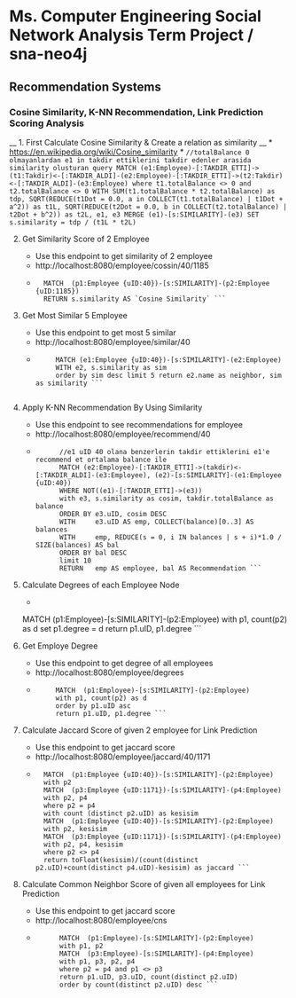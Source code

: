 # Ms. Computer Engineering Social Network Analysis Term Project / sna-neo4j

## Recommendation Systems
### Cosine Similarity, K-NN Recommendation, Link Prediction Scoring Analysis

__ 1. First Calculate Cosine Similarity & Create a relation as similarity __
    * https://en.wikipedia.org/wiki/Cosine_similarity
    * ```//totalBalance 0 olmayanlardan e1 in takdir ettiklerini takdir edenler arasida similarity olusturan query
       MATCH (e1:Employee)-[:TAKDIR_ETTI]->(t1:Takdir)<-[:TAKDIR_ALDI]-(e2:Employee)-[:TAKDIR_ETTI]->(t2:Takdir)<-[:TAKDIR_ALDI]-(e3:Employee)
       where t1.totalBalance <> 0 and t2.totalBalance <> 0
       WITH SUM(t1.totalBalance * t2.totalBalance) as tdp,
       SQRT(REDUCE(t1Dot = 0.0, a in COLLECT(t1.totalBalance) | t1Dot + a^2)) as t1L,
       SQRT(REDUCE(t2Dot = 0.0, b in COLLECT(t2.totalBalance) | t2Dot + b^2)) as t2L, e1, e3
       MERGE (e1)-[s:SIMILARITY]-(e3)
       SET s.similarity = tdp / (t1L * t2L) ```

2. Get Similarity Score of 2 Employee
    * Use this endpoint to get similarity of 2 employee
    * http://localhost:8080/employee/cossin/40/1185
    * ``` //uid ye gore 2 kullanicinin cosine similartysini verir
        MATCH  (p1:Employee {uID:40})-[s:SIMILARITY]-(p2:Employee {uID:1185})
        RETURN s.similarity AS `Cosine Similarity` ```

3. Get Most Similar 5 Employee
    * Use this endpoint to get most 5 similar
    * http://localhost:8080/employee/similar/40
    * ```//similarity hesabina gore 40 id li kullaniciya benzer kullanicilari getirir
           MATCH (e1:Employee {uID:40})-[s:SIMILARITY]-(e2:Employee)
           WITH e2, s.similarity as sim
           order by sim desc limit 5 return e2.name as neighbor, sim as similarity ```


4. Apply K-NN Recommendation By Using Similarity
    * Use this endpoint to see recommendations for employee
    * http://localhost:8080/employee/recommend/40
    * ``` //k-nn recommendation
            //e1 uID 40 olana benzerlerin takdir ettiklerini e1'e recommend et ortalama balance ile
            MATCH (e2:Employee)-[:TAKDIR_ETTI]->(takdir)<-[:TAKDIR_ALDI]-(e3:Employee), (e2)-[s:SIMILARITY]-(e1:Employee {uID:40})
            WHERE NOT((e1)-[:TAKDIR_ETTI]->(e3))
            with e3, s.similarity as cosim, takdir.totalBalance as balance
            ORDER BY e3.uID, cosim DESC
            WITH 	 e3.uID AS emp, COLLECT(balance)[0..3] AS balances
            WITH 	 emp, REDUCE(s = 0, i IN balances | s + i)*1.0 / SIZE(balances) AS bal
            ORDER BY bal DESC
            limit 10
            RETURN 	 emp AS employee, bal AS Recommendation ```

5. Calculate Degrees of each Employee Node
    * ``` //set degree, number similar employees (neighbours) = degree of this employee
    MATCH  (p1:Employee)-[s:SIMILARITY]-(p2:Employee)
    with p1, count(p2) as d
    set p1.degree = d
    return p1.uID, p1.degree ```

6. Get Employe Degree
    * Use this endpoint to get degree of all employees
    * http://localhost:8080/employee/degrees
    * ```//employee ve onun degreesi
           MATCH  (p1:Employee)-[s:SIMILARITY]-(p2:Employee)
           with p1, count(p2) as d
           order by p1.uID asc
           return p1.uID, p1.degree ```

7. Calculate Jaccard Score of given 2 employee for Link Prediction
    * Use this endpoint to get jaccard score
    * http://localhost:8080/employee/jaccard/40/1171
    * ``` //link prediction 2 employee'nin jaccard index score u
        MATCH  (p1:Employee {uID:40})-[s:SIMILARITY]-(p2:Employee)
        with p2
        MATCH  (p3:Employee {uID:1171})-[s:SIMILARITY]-(p4:Employee)
        with p2, p4
        where p2 = p4
        with count (distinct p2.uID) as kesisim
        MATCH  (p1:Employee {uID:40})-[s:SIMILARITY]-(p2:Employee)
        with p2, kesisim
        MATCH  (p3:Employee {uID:1171})-[s:SIMILARITY]-(p4:Employee)
        with p2, p4, kesisim
        where p2 <> p4
        return toFloat(kesisim)/(count(distinct p2.uID)+count(distinct p4.uID)-kesisim) as jaccard ```

8. Calculate Common Neighbor Score of given all employees for Link Prediction
   * Use this endpoint to get jaccard score
   * http://localhost:8080/employee/cns
   * ``` //link prediction common neighbour score
           MATCH  (p1:Employee)-[s:SIMILARITY]-(p2:Employee)
           with p1, p2
           MATCH  (p3:Employee)-[s:SIMILARITY]-(p4:Employee)
           with p1, p3, p2, p4
           where p2 = p4 and p1 <> p3
           return p1.uID, p3.uID, count(distinct p2.uID)
           order by count(distinct p2.uID) desc ```



